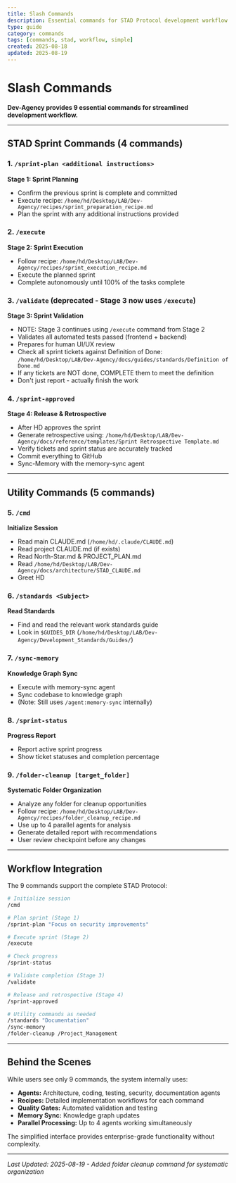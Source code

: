 ```yaml
---
title: Slash Commands
description: Essential commands for STAD Protocol development workflow
type: guide
category: commands
tags: [commands, stad, workflow, simple]
created: 2025-08-18
updated: 2025-08-19
---
```


# Slash Commands

**Dev-Agency provides 9 essential commands for streamlined development workflow.**

---

## STAD Sprint Commands (4 commands)

### 1. `/sprint-plan <additional instructions>`
**Stage 1: Sprint Planning**
- Confirm the previous sprint is complete and committed
- Execute recipe: `/home/hd/Desktop/LAB/Dev-Agency/recipes/sprint_preparation_recipe.md`
- Plan the sprint with any additional instructions provided

### 2. `/execute`
**Stage 2: Sprint Execution**
- Follow recipe: `/home/hd/Desktop/LAB/Dev-Agency/recipes/sprint_execution_recipe.md`
- Execute the planned sprint
- Complete autonomously until 100% of the tasks complete

### 3. `/validate` (deprecated - Stage 3 now uses `/execute`)
**Stage 3: Sprint Validation** 
- NOTE: Stage 3 continues using `/execute` command from Stage 2
- Validates all automated tests passed (frontend + backend)
- Prepares for human UI/UX review
- Check all sprint tickets against Definition of Done:
  `/home/hd/Desktop/LAB/Dev-Agency/docs/guides/standards/Definition of Done.md`
- If any tickets are NOT done, COMPLETE them to meet the definition
- Don't just report - actually finish the work

### 4. `/sprint-approved`
**Stage 4: Release & Retrospective**
- After HD approves the sprint
- Generate retrospective using:
  `/home/hd/Desktop/LAB/Dev-Agency/docs/reference/templates/Sprint Retrospective Template.md`
- Verify tickets and sprint status are accurately tracked
- Commit everything to GitHub
- Sync-Memory with the memory-sync agent

---

## Utility Commands (5 commands)

### 5. `/cmd`
**Initialize Session**
- Read main CLAUDE.md (`/home/hd/.claude/CLAUDE.md`)
- Read project CLAUDE.md (if exists)
- Read North-Star.md & PROJECT_PLAN.md
- Read `/home/hd/Desktop/LAB/Dev-Agency/docs/architecture/STAD_CLAUDE.md`
- Greet HD

### 6. `/standards <Subject>`
**Read Standards**
- Find and read the relevant work standards guide
- Look in `$GUIDES_DIR` (`/home/hd/Desktop/LAB/Dev-Agency/Development_Standards/Guides/`)

### 7. `/sync-memory`
**Knowledge Graph Sync**
- Execute with memory-sync agent
- Sync codebase to knowledge graph
- (Note: Still uses `/agent:memory-sync` internally)

### 8. `/sprint-status`
**Progress Report**
- Report active sprint progress
- Show ticket statuses and completion percentage

### 9. `/folder-cleanup [target_folder]`
**Systematic Folder Organization**
- Analyze any folder for cleanup opportunities
- Follow recipe: `/home/hd/Desktop/LAB/Dev-Agency/recipes/folder_cleanup_recipe.md`
- Use up to 4 parallel agents for analysis
- Generate detailed report with recommendations
- User review checkpoint before any changes


---

## Workflow Integration

The 9 commands support the complete STAD Protocol:

```bash
# Initialize session
/cmd

# Plan sprint (Stage 1)
/sprint-plan "Focus on security improvements"

# Execute sprint (Stage 2)
/execute

# Check progress
/sprint-status

# Validate completion (Stage 3)
/validate

# Release and retrospective (Stage 4)
/sprint-approved

# Utility commands as needed
/standards "Documentation"
/sync-memory
/folder-cleanup /Project_Management
```

---

## Behind the Scenes

While users see only 9 commands, the system internally uses:
- **Agents:** Architecture, coding, testing, security, documentation agents
- **Recipes:** Detailed implementation workflows for each command
- **Quality Gates:** Automated validation and testing
- **Memory Sync:** Knowledge graph updates
- **Parallel Processing:** Up to 4 agents working simultaneously

The simplified interface provides enterprise-grade functionality without complexity.

---

*Last Updated: 2025-08-19 - Added folder cleanup command for systematic organization*